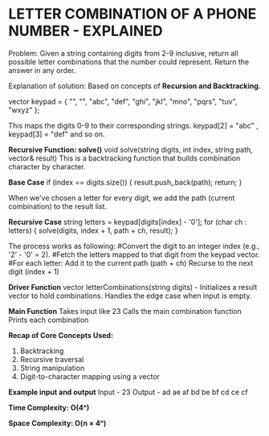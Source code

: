 
LETTER COMBINATION OF A PHONE NUMBER - EXPLAINED
===========================================

Problem:
Given a string containing digits from 2-9 inclusive, return all possible letter combinations that the number could represent. Return the answer in any order.

Explanation of solution: 
Based on concepts of **Recursion and Backtracking.**

vector<string> keypad = {
    "",     "",     "abc",  "def",
    "ghi",  "jkl",  "mno",  "pqrs",
    "tuv",  "wxyz"
};
 
This maps the digits 0-9 to their corresponding strings.
keypad[2] = "abc" , keypad[3] = "def" and so on.

**Recursive Function: solve()**
void solve(string digits, int index, string path, vector<string>& result)
This is a backtracking function that builds combination character by character.

**Base Case**
if (index == digits.size())
{
    result.push_back(path);
    return;
}

When we've chosen a letter for every digit, we add the path (current combination) to the result list.

**Recursive Case**
string letters = keypad[digits[index] - '0'];
for (char ch : letters)
{
    solve(digits, index + 1, path + ch, result);
}

The process works as following:
#Convert the digit to an integer index (e.g., '2' - '0' = 2).
#Fetch the letters mapped to that digit from the keypad vector.
#For each letter:
    Add it to the current path (path + ch)
    Recurse to the next digit (index + 1)

**Driver Function**
vector<string> letterCombinations(string digits) - Initializes a result vector to hold combinations. Handles the edge case when input is empty.

**Main Function**
Takes input like 23
Calls the main combination function
Prints each combination

**Recap of Core Concepts Used:**
1. Backtracking
2. Recursive traversal
3. String manipulation
4. Digit-to-character mapping using a vector

**Example input and output**
Input - 23
Output - ad ae af bd be bf cd ce cf

**Time Complexity: O(4ⁿ)**

**Space Complexity: O(n × 4ⁿ)**
